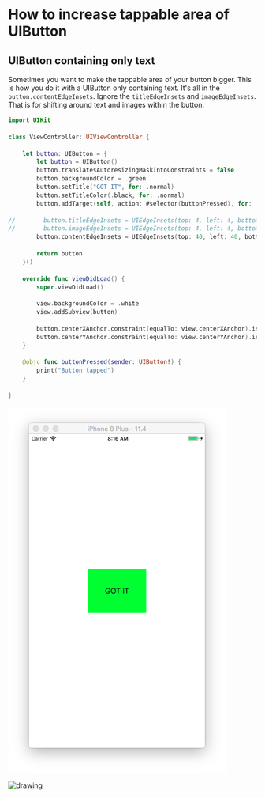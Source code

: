 # How to increase tappable area of UIButton

## UIButton containing only text

Sometimes you want to make the tappable area of your button bigger. This is how you do it with a UIButton only containing text. It's all in the `button.contentEdgeInsets`. Ignore the `titleEdgeInsets` and `imageEdgeInsets`. That is for shifting around text and images within the button.

```swift
import UIKit

class ViewController: UIViewController {

    let button: UIButton = {
        let button = UIButton()
        button.translatesAutoresizingMaskIntoConstraints = false
        button.backgroundColor = .green
        button.setTitle("GOT IT", for: .normal)
        button.setTitleColor(.black, for: .normal)
        button.addTarget(self, action: #selector(buttonPressed), for: .touchUpInside)

//        button.titleEdgeInsets = UIEdgeInsets(top: 4, left: 4, bottom: 4, right: 4) // moves title
//        button.imageEdgeInsets = UIEdgeInsets(top: 4, left: 4, bottom: 4, right: 4) // moves image
        button.contentEdgeInsets = UIEdgeInsets(top: 40, left: 40, bottom: 40, right: 40)

        return button
    }()

    override func viewDidLoad() {
        super.viewDidLoad()

        view.backgroundColor = .white
        view.addSubview(button)

        button.centerXAnchor.constraint(equalTo: view.centerXAnchor).isActive = true
        button.centerYAnchor.constraint(equalTo: view.centerYAnchor).isActive = true
    }

    @objc func buttonPressed(sender: UIButton!) {
        print("Button tapped")
    }

}
```

![](images/only-text.png)

<img src="https://github.com/jrasmusson/ios-starter-kit/blob/master/howtos/increase-tappable-area-button/images/only-text.png" alt="drawing" width="800"/>

